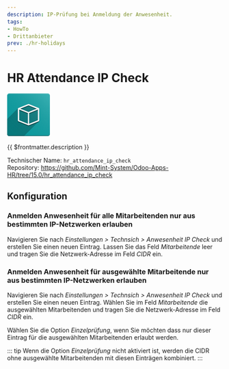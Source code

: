 ```yaml
---
description: IP-Prüfung bei Anmeldung der Anwesenheit.
tags:
- HowTo
- Drittanbieter
prev: ./hr-holidays
---
```

# HR Attendance IP Check
![icon_oms_box](assets/icon_oms_box.png)

{{ $frontmatter.description }}

Technischer Name: `hr_attendance_ip_check`\
Repository: <https://github.com/Mint-System/Odoo-Apps-HR/tree/15.0/hr_attendance_ip_check>

## Konfiguration

### Anmelden Anwesenheit für alle Mitarbeitenden nur aus bestimmten IP-Netzwerken erlauben

Navigieren Sie nach *Einstellungen > Technsich > Anwesenheit IP Check* und erstellen Sie einen neuen Eintrag.  Lassen Sie das Feld *Mitarbeitende* leer und tragen Sie die Netzwerk-Adresse im Feld *CIDR* ein.

### Anmelden Anwesenheit für ausgewählte Mitarbeitende nur aus bestimmten IP-Netzwerken erlauben

Navigieren Sie nach *Einstellungen > Technsich > Anwesenheit IP Check* und erstellen Sie einen neuen Eintrag. Wählen Sie im Feld *Mitarbeitende* die ausgewählten Mitarbeitenden und tragen Sie die Netzwerk-Adresse im Feld *CIDR* ein.

Wählen Sie die Option *Einzelprüfung*, wenn Sie möchten dass nur dieser Eintrag für die ausgewählten Mitarbeitenden erlaubt werden.

::: tip
Wenn die Option *Einzelprüfung* nicht aktiviert ist, werden die CIDR ohne ausgewählte Mitarbeitenden mit diesen Einträgen kombiniert.
:::